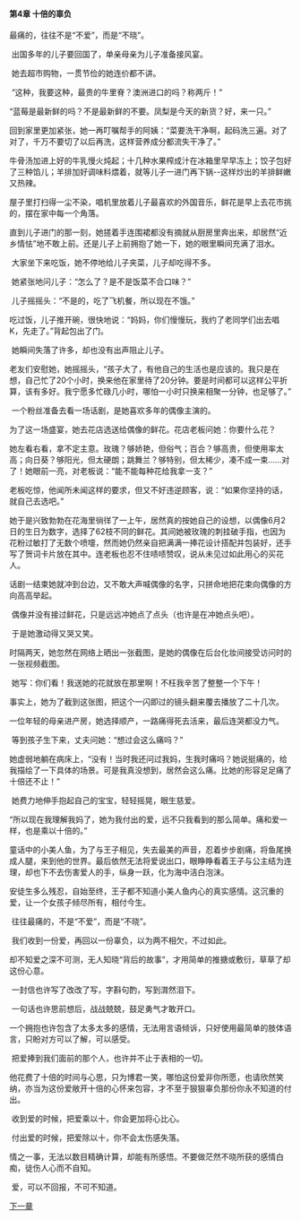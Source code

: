 #### 第4章  十倍的辜负

  最痛的，往往不是“不爱”，而是“不晓”。 

​    出国多年的儿子要回国了，单亲母亲为儿子准备接风宴。 

​    她去超市购物，一贯节俭的她连价都不讲。 

​    “这种，我要这种，最贵的牛里脊？澳洲进口的吗？称两斤！” 

​    “蓝莓是最新鲜的吗？不是最新鲜的不要。凤梨是今天的新货？好，来一只。” 

​    回到家里更加紧张，她一再叮嘱帮手的阿姨：“菜要洗干净啊，起码洗三遍。对了对了，千万不要切了以后再洗，这样营养成分都流失干净了。” 

​    牛骨汤加进上好的牛乳慢火炖起；十几种水果榨成汁在冰箱里早早冻上；饺子包好了三种馅儿；羊排加好调味料煨着，就等儿子一进门再下锅--这样炒出的羊排鲜嫩又热辣。 

​    屋子里打扫得一尘不染，唱机里放着儿子最喜欢的外国音乐，鲜花是早上去花市挑的，摆在家中每一个角落。 

​    直到儿子进门的那一刻，她搓着手连围裙都没有摘就从厨房里奔出来，却居然“近乡情怯”地不敢上前。还是儿子上前拥抱了她一下，她的眼里瞬间充满了泪水。 

​    大家坐下来吃饭，她不停地给儿子夹菜，儿子却吃得不多。 

​    她紧张地问儿子：“怎么了？是不是饭菜不合口味？” 

​    儿子摇摇头：“不是的，吃了飞机餐，所以现在不饿。” 

​    吃过饭，儿子推开碗，很快地说：“妈妈，你们慢慢玩，我约了老同学们出去唱K，先走了。”背起包出了门。 

​    她瞬间失落了许多，却也没有出声阻止儿子。 

​    老友们安慰她，她摇摇头，“孩子大了，有他自己的生活也是应该的。我只是在想，自己忙了20个小时，换来他在家里待了20分钟。要是时间都可以这样公平折算，该有多好。我宁愿多忙碌几小时，哪怕一小时只换来相聚一分钟，也足够了。” 

​    一个粉丝准备去看一场话剧，是她喜欢多年的偶像主演的。 

​    为了这一场盛宴，她去花店选送给偶像的鲜花。花店老板问她：你要什么花？

​    她左看右看，拿不定主意。玫瑰？够娇艳，但俗气；百合？够高贵，但使用率太高；向日葵？够阳光，但太硬朗；跳舞兰？够特别，但太稀少，凑不成一束……对了！她眼前一亮，对老板说：“能不能每种花给我拿一支？” 

​    老板吃惊，他闻所未闻这样的要求，但又不好违逆顾客，说：“如果你坚持的话，就自己去选吧。” 

​    她于是兴致勃勃在花海里徜徉了一上午，居然真的按她自己的设想，以偶像6月2日的生日为数字，选择了62枝不同的鲜花。其间她被玫瑰的刺挂破手指，也因为花粉过敏打了无数个喷嚏，然而她仍然亲自把满满一捧花设计搭配并包装好，还手写了贺词卡片放在其中。连老板也忍不住啧啧赞叹，说从未见过如此用心的买花人。 

​    话剧一结束她就冲到台边，又不敢大声喊偶像的名字，只拼命地把花束向偶像的方向高高举起。 

​    偶像并没有接过鲜花，只是远远冲她点了点头（也许是在冲她点头吧）。 

​    于是她激动得又哭又笑。 

​    时隔两天，她忽然在网络上晒出一张截图，是她的偶像在后台化妆间接受访问时的一张视频截图。 

​    她写：你们看！我送她的花就放在那里啊！不枉我辛苦了整整一个下午！ 

​    事实上，她为了截到这张图，把这个一闪即过的镜头翻来覆去播放了二十几次。 

​    一位年轻的母亲进产房，她选择顺产，一路痛得死去活来，最后连哭都没力气。 

​    等到孩子生下来，丈夫问她：“想过会这么痛吗？” 

​    她虚弱地躺在病床上，“没有！当时我还问过我妈，生我时痛吗？她说挺痛的，给我描绘了一下具体的场景。可是我真没想到，居然会这么痛。比她的形容足足痛了十倍还不止！” 

​    她费力地伸手抱起自己的宝宝，轻轻摇晃，眼生慈爱。 

​    “所以现在我理解我妈了，她为我付出的爱，远不只我看到的那么简单。痛和爱一样，也是乘以十倍的。” 

​    童话中的小美人鱼，为了与王子相见，失去最美的声音，忍着步步剧痛，将鱼尾换成人腿，来到他的世界。最后依然无法将爱说出口，眼睁睁看着王子与公主结为连理，却也下不去伤害爱人的手，纵身一跃，化为海中洁白泡沫。 

​    安徒生多么残忍，自始至终，王子都不知道小美人鱼内心的真实感情。这沉重的爱，让一个女孩子倾尽所有，相付今生。 

​    往往最痛的，不是“不爱”，而是“不晓”。 

​    我们收到一份爱，再回以一份辜负，以为两不相欠，不过如此。 

​    却不知爱之深不可测，无人知晓“背后的故事”，才用简单的推搪或敷衍，草草了却这份心意。 

​    一封信也许写了改改了写，字斟句酌，写到潸然泪下。 

​    一句话也许思前想后，战战兢兢，鼓足勇气才敢开口。 

​    一个拥抱也许包含了太多太多的感情，无法用言语倾诉，只好使用最简单的肢体语言，只盼对方可以了解，可以感受。 

​    把爱捧到我们面前的那个人，也许并不止于表相的一切。 

​    他花费了十倍的时间与心思，只为博君一笑，哪怕这份爱非你所愿，也请欣然笑纳，亦当为这份爱敞开十倍的心怀来包容，才不至于狠狠辜负那份你永不知道的付出。 

​    收到爱的时候，把爱乘以十，你会更加将心比心。 

​    付出爱的时候，把爱除以十，你不会太伤感失落。 

​    情之一事，无法以数目精确计算，却能有所感悟。不要做茫然不晓所获的感情白痴，徒伤人心而不自知。 

​    爱，可以不回报，不可不知道。  

[下一章](https://github.com/LiQinglin007/liqinglin/blob/master/%E4%B8%80%E5%88%87%E9%83%BD%E6%98%AF%E6%9C%80%E5%A5%BD%E7%9A%84%E5%AE%89%E6%8E%92/%E7%AC%AC5%E7%AB%A0%20%E4%B8%8B%E4%B8%80%E6%AC%A1%E7%9A%84%E8%A1%A5%E5%81%BF.md)